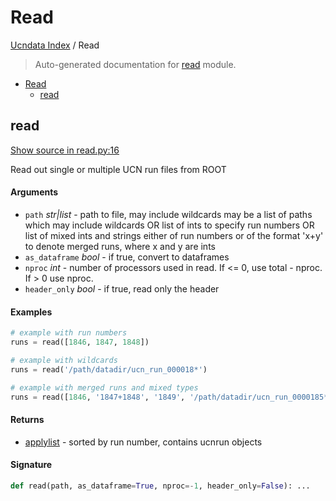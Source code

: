 # Read

[Ucndata Index](./README.md#ucndata-index) / Read

> Auto-generated documentation for [read](../../read.py) module.

- [Read](#read)
  - [read](#read)

## read

[Show source in read.py:16](../../read.py#L16)

Read out single or multiple UCN run files from ROOT

#### Arguments

- `path` *str|list* - path to file, may include wildcards
    may be a list of paths which may include wildcards
    OR list of ints to specify run numbers
    OR list of mixed ints and strings either of run numbers or of the format 'x+y' to denote merged runs, where x and y are ints
- `as_dataframe` *bool* - if true, convert to dataframes
- `nproc` *int* - number of processors used in read. If <= 0, use total - nproc. If > 0 use nproc.
- `header_only` *bool* - if true, read only the header

#### Examples

```python
# example with run numbers
runs = read([1846, 1847, 1848])

# example with wildcards
runs = read('/path/datadir/ucn_run_000018*')

# example with merged runs and mixed types
runs = read([1846, '1847+1848', '1849', '/path/datadir/ucn_run_0000185*'])
```

#### Returns

- [applylist](./applylist.md#applylist) - sorted by run number, contains ucnrun objects

#### Signature

```python
def read(path, as_dataframe=True, nproc=-1, header_only=False): ...
```
